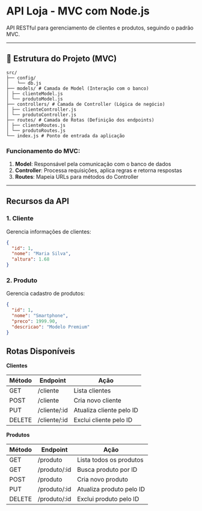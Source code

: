 # API Loja - MVC com Node.js

API RESTful para gerenciamento de clientes e produtos, seguindo o padrão MVC.

---

## 📁 Estrutura do Projeto (MVC)
```
src/
├── config/
│   └── db.js
├── models/ # Camada de Model (Interação com o banco)
│ ├── clienteModel.js
│ └── produtoModel.js
├── controllers/ # Camada de Controller (Lógica de negócio)
│ ├── clienteController.js
│ └── produtoController.js
├── routes/ # Camada de Rotas (Definição dos endpoints)
│ ├── clienteRoutes.js
│ └── produtoRoutes.js
└── index.js # Ponto de entrada da aplicação
```
### Funcionamento do MVC:
1. **Model**: Responsável pela comunicação com o banco de dados
2. **Controller**: Processa requisições, aplica regras e retorna respostas
3. **Routes**: Mapeia URLs para métodos do Controller

---

## Recursos da API

### 1. Cliente
Gerencia informações de clientes:
```json
{
  "id": 1,
  "nome": "Maria Silva",
  "altura": 1.68
}
```

### 2. Produto

Gerencia cadastro de produtos:
```json
{
  "id": 1,
  "nome": "Smartphone",
  "preco": 1999.90,
  "descricao": "Modelo Premium"
}
```

## Rotas Disponíveis
**Clientes**

Método|Endpoint|Ação
-|-|-
GET|/cliente|Lista clientes
POST|/cliente|Cria novo cliente
PUT|/cliente/:id|Atualiza cliente pelo ID
DELETE|/cliente/:id|Exclui cliente pelo ID

**Produtos**

Método|Endpoint|Ação
-|-|-
GET|/produto|Lista todos os produtos
GET|/produto/:id|Busca produto por ID
POST|/produto|Cria novo produto
PUT|/produto/:id|Atualiza produto pelo ID
DELETE|/produto/:id|Exclui produto pelo ID
